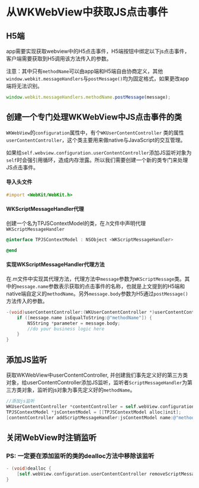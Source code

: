 # 从WKWebView中获取JS点击事件 

## H5端
app需要实现获取webview中的H5点击事件，H5端按钮中绑定以下js点击事件，客户端需要获取到H5调用该方法传入的参数。

注意：其中只有`methodName`可以由app端和H5端自由协商定义，其他`window.webkit.messageHandlers`与`postMessage()`均为固定格式，如果更改app端将无法识别。
```js
window.webkit.messageHandlers.methodName.postMessage(message);
```

## 创建一个专门处理WKWebView中JS点击事件的类
`WKWebView`的`configuration`属性中，有个`WKUserContentController` 类的属性`userContentController`，这个类主要用来做native与JavaScript的交互管理。

如果给`self.webview.configuration.userContentController`添加JS监听对象为`self`时会强引用循环，造成内存泄露。所以我们需要创建一个新的类专门来处理JS点击事件。

#### 导入头文件
```objective-c
#import <WebKit/WebKit.h>
```
#### WKScriptMessageHandler代理
创建一个名为TPJSContextModel的类，在.h文件中声明代理`WKScriptMessageHandler`
```objective-c
@interface TPJSContextModel : NSObject <WKScriptMessageHandler>

@end
```

#### 实现WKScriptMessageHandler代理方法
在.m文件中实现其代理方法，代理方法中`message`参数为`WKScriptMessage`类。其中的`message.name`参数表示获取的点击事件的名称，也就是上文提到的H5端和native端自定义的`methodName`。另外`message.body`参数为H5通过`postMessage()`方法传入的参数。
```objective-c
-(void)userContentController:(WKUserContentController *)userContentController didReceiveScriptMessage:(WKScriptMessage *)message {
    if ([message.name isEqualToString:@"methodName"]) {
        NSString *parameter = message.body;
        //do your business logic here
    }
}
```

## 添加JS监听
获取WKWebView中userContentController, 并创建我们事先定义好的第三方类对象，给userContentController添加JS监听，监听者`ScriptMessageHandler`为第三方类对象，监听的js对象为事先定义好的`methodName`。
```objective-c
//添加js监听
WKUserContentController *contentController = self.webView.configuration.userContentController;
TPJSContextModel *jsContentModel = [[TPJSContextModel alloc]init];
[contentController addScriptMessageHandler:jsContentModel name:@"methodName"];
```

## 关闭WebView时注销监听
### PS: 一定要在添加监听的类的dealloc方法中移除该监听

```objective-c
- (void)dealloc {
    [self.webView.configuration.userContentController removeScriptMessageHandlerForName:@"methodName"];
}
```
